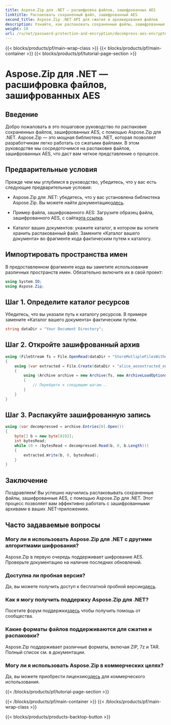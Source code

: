 ```yaml
---
title: Aspose.Zip для .NET — расшифровка файлов, зашифрованных AES
linktitle: Распаковать сохраненный файл, зашифрованный AES
second_title: Aspose.Zip .NET API для сжатия и архивирования файлов
description: Узнайте, как распаковать сохраненные файлы, зашифрованные AES, в Aspose.Zip для .NET с помощью этого подробного пошагового руководства. Совершенствуйте свои навыки разработки .NET уже сегодня!
weight: 19
url: /ru/net/password-protection-and-encryption/decompress-aes-encrypted-stored-file/
---
```


{{< blocks/products/pf/main-wrap-class >}}
{{< blocks/products/pf/main-container >}}
{{< blocks/products/pf/tutorial-page-section >}}

# Aspose.Zip для .NET — расшифровка файлов, зашифрованных AES


## Введение

Добро пожаловать в это пошаговое руководство по распаковке сохраненных файлов, зашифрованных AES, с помощью Aspose.Zip для .NET. Aspose.Zip — это мощная библиотека .NET, которая позволяет разработчикам легко работать со сжатыми файлами. В этом руководстве мы сосредоточимся на распаковке файлов, зашифрованных AES, что даст вам четкое представление о процессе.

## Предварительные условия

Прежде чем мы углубимся в руководство, убедитесь, что у вас есть следующие предварительные условия:

-  Aspose.Zip для .NET: убедитесь, что у вас установлена библиотека Aspose.Zip. Вы можете найти документацию[здесь](https://reference.aspose.com/zip/net/).

-  Пример файла, зашифрованного AES: Загрузите образец файла, зашифрованного AES, с сайта[эта ссылка](https://releases.aspose.com/zip/net/).

- Каталог ваших документов: укажите каталог, в котором вы хотите хранить распакованный файл. Замените «Каталог вашего документа» во фрагменте кода фактическим путем к каталогу.

## Импортировать пространства имен

В предоставленном фрагменте кода вы заметите использование различных пространств имен. Обязательно включите их в свой проект:

```csharp
using System.IO;
using Aspose.Zip;
```

## Шаг 1. Определите каталог ресурсов

Убедитесь, что вы указали путь к каталогу ресурсов. В примере замените «Каталог вашего документа» фактическим путем.

```csharp
string dataDir = "Your Document Directory";
```

## Шаг 2. Откройте зашифрованный архив

```csharp
using (FileStream fs = File.OpenRead(dataDir + "StoreMutlipleFilesWithoutCompressionWithPassword_out.zip"))
{
    using (var extracted = File.Create(dataDir + "alice_aesextracted_out.txt"))
    {
        using (Archive archive = new Archive(fs, new ArchiveLoadOptions() { DecryptionPassword = "p@s$" }))
        {
            // Перейдите к следующим шагам...
        }
    }
}
```

## Шаг 3. Распакуйте зашифрованную запись

```csharp
using (var decompressed = archive.Entries[0].Open())
{
    byte[] b = new byte[8192];
    int bytesRead;
    while (0 < (bytesRead = decompressed.Read(b, 0, b.Length)))
    {
        extracted.Write(b, 0, bytesRead);
    }
}
```

## Заключение

Поздравляем! Вы успешно научились распаковывать сохраненные файлы, зашифрованные AES, с помощью Aspose.Zip для .NET. Этот процесс позволяет вам эффективно работать с зашифрованными архивами в ваших .NET-приложениях.

## Часто задаваемые вопросы

### Могу ли я использовать Aspose.Zip для .NET с другими алгоритмами шифрования?
Aspose.Zip в первую очередь поддерживает шифрование AES. Проверьте документацию на наличие последних обновлений.

### Доступна ли пробная версия?
 Да, вы можете получить доступ к бесплатной пробной версии[здесь](https://releases.aspose.com/).

### Как я могу получить поддержку Aspose.Zip для .NET?
 Посетите форум поддержки[здесь](https://forum.aspose.com/c/zip/37) чтобы получить помощь от сообщества.

### Какие форматы файлов поддерживаются для сжатия и распаковки?
Aspose.Zip поддерживает различные форматы, включая ZIP, 7z и TAR. Полный список см. в документации.

### Могу ли я использовать Aspose.Zip в коммерческих целях?
 Да, вы можете приобрести лицензию[здесь](https://purchase.aspose.com/buy) для коммерческого использования.


{{< /blocks/products/pf/tutorial-page-section >}}

{{< /blocks/products/pf/main-container >}}
{{< /blocks/products/pf/main-wrap-class >}}

{{< blocks/products/products-backtop-button >}}
